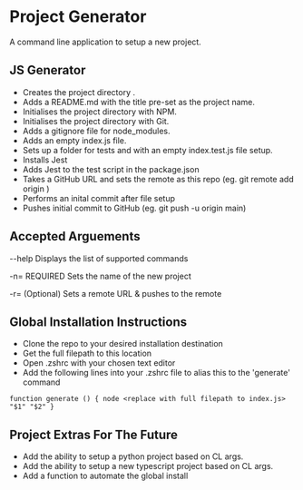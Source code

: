 # Project Generator

A command line application to setup a new project.

## JS Generator

- Creates the project directory .
- Adds a README.md with the title pre-set as the project name.
- Initialises the project directory with NPM.
- Initialises the project directory with Git.
- Adds a gitignore file for node_modules.
- Adds an empty index.js file.
- Sets up a folder for tests and with an empty index.test.js file setup.
- Installs Jest
- Adds Jest to the test script in the package.json
- Takes a GitHub URL and sets the remote as this repo (eg. git remote add origin <URL>)
- Performs an inital commit after file setup
- Pushes initial commit to GitHub (eg. git push -u origin main)

## Accepted Arguements

--help Displays the list of supported commands

-n=<project-name> REQUIRED Sets the name of the new project

-r=<remote-url> (Optional) Sets a remote URL & pushes to the remote

## Global Installation Instructions

- Clone the repo to your desired installation destination
- Get the full filepath to this location
- Open .zshrc with your chosen text editor
- Add the following lines into your .zshrc file to alias this to the 'generate' command

`function generate () {
    node <replace with full filepath to index.js> "$1" "$2"
} `

## Project Extras For The Future

- Add the ability to setup a python project based on CL args.
- Add the ability to setup a new typescript project based on CL args.
- Add a function to automate the global install
